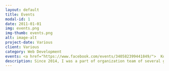 ```yaml
---
layout: default
title: Events
modal-id: 1
date: 2011-01-01
img: events.png
img-thumb: events.png
alt: image-alt
project-date: Various
client: Various
category: Web Development
events: <a href="https://www.facebook.com/events/340582399441849/">  Komiks Festiwal Game Jam</a>  - 3-5 October 2014 (as a part of The 26th International Festival of Comics and Games in Lodz)<br><a href="https://www.facebook.com/events/1493228311000430/"> Łodzki Game Jam 2</a> - 23-25 January 2015 (as a part of Global Game Jam 2015)<br><a href="https://www.facebook.com/events/1493228311000430/"> Komiks Game Jam 2</a> -  2-4 October 2015 (as a part of The 27th International Festival of Comics and Games in Lodz)<br><a href="https://www.facebook.com/events/1181041001923909/"> Łodzki Game Jam 3</a> - 29-31 January 2016 (as a part of Global Game Jam 2016)<br><a href="https://www.facebook.com/events/1767001360246159/"> Komiks Game Jam 3</a> - 30 September - 2 October 2016 (as a part of The 28th International Festival of Comics and Games in Lodz)<br><a href="https://www.facebook.com/events/1240974829274068/"> Łódzki Game Jam 4 </a> - 20-22 January 20176 (as a part of Global Game Jam 2017)
description: Since 2014, I was a part of organization team of several game jams, hosted in Łódź. All of those events was organized by Students Association of Game Researchers of University of Lodz, and took place at <a href="http://wi-ma.pl/">WI-MA</a> (during Global Game Jam), and <a href="http://www.atlasarena.pl/">Atlas Arena</a> (during Comic Festivals).<br> <!--<ul><a href="https://www.facebook.com/events/647527701951957/">Łodzki Game Jam</a>  - January 2014</ul>-->
---
```


